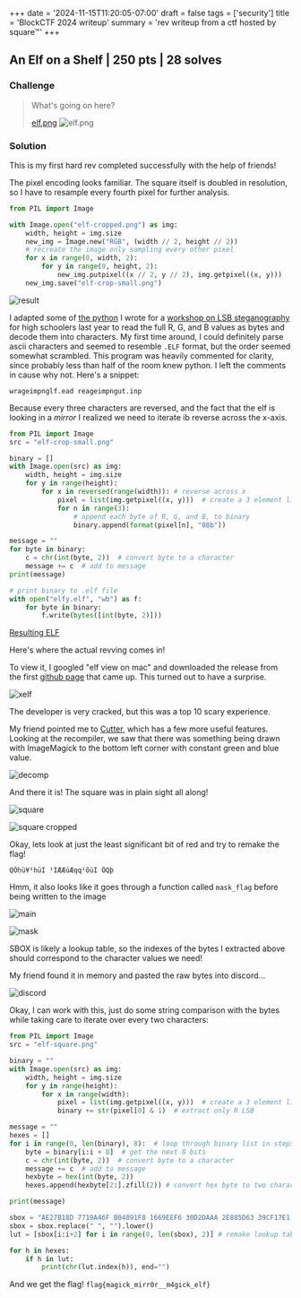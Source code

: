 +++
date = '2024-11-15T11:20:05-07:00'
draft = false
tags = ['security']
title = 'BlockCTF 2024 writeup'
summary = 'rev writeup from a ctf hosted by square:tm:'
+++

## An Elf on a Shelf | 250 pts | 28 solves
### Challenge

> What's going on here?
>
> [elf.png](https://2024.blockctf.com/files/4be45aef3559f0c0221113248b5feadf/elf.png?token=eyJ1c2VyX2lkIjo0ODEsInRlYW1faWQiOjI4MiwiZmlsZV9pZCI6NDd9.ZzeTDg.IbPkgi5asnzZLkvtK_KwmlC-TVM)
> ![elf.png](/blog/block/elf.png)

### Solution
This is my first hard rev completed successfully with the help of friends!

The pixel encoding looks familiar. The square itself is doubled in resolution, so I have to resample every fourth pixel for further analysis.
```python
from PIL import Image

with Image.open("elf-cropped.png") as img:
    width, height = img.size
    new_img = Image.new("RGB", (width // 2, height // 2))
    # recreate the image only sampling every other pixel
    for x in range(0, width, 2):
        for y in range(0, height, 2):
            new_img.putpixel((x // 2, y // 2), img.getpixel((x, y)))
    new_img.save("elf-crop-small.png")
```
![result](/blog/block/elf-crop-small.png)

I adapted some of [the python](https://replit.com/@molly30/Kitty-Steganography#README.md) I wrote for a [workshop on LSB steganography](https://docs.google.com/presentation/d/1ciClWVrxGWm2nRxe3EIslmAv1vtBA__4nUsYF9Yz1jQ/edit#slide=id.g2cac06ecf6d_0_62) for high schoolers last year to read the full R, G, and B values as bytes and decode them into characters. My first time around, I could definitely parse ascii characters and seemed to resemble `.ELF` format, but the order seemed somewhat scrambled. This program was heavily commented for clarity, since probably less than half of the room knew python. I left the comments in cause why not.
Here's a snippet:
```
wrageimpnglf.ead reageimpngut.inp
```

Because every three characters are reversed, and the fact that the elf is looking in a *mirror* I realized we need to iterate ib reverse across the x-axis.
```python
from PIL import Image
src = "elf-crop-small.png"

binary = []
with Image.open(src) as img:
    width, height = img.size
    for y in range(height):
        for x in reversed(range(width)): # reverse across x
            pixel = list(img.getpixel((x, y)))  # create a 3 element list: [R, G, B]
            for n in range(3):
                # append each byte of R, G, and B, to binary
                binary.append(format(pixel[n], "08b"))

message = ""
for byte in binary: 
    c = chr(int(byte, 2))  # convert byte to a character
    message += c  # add to message
print(message)

# print binary to .elf file
with open("elfy.elf", "wb") as f:
    for byte in binary:
        f.write(bytes([int(byte, 2)]))

```
[Resulting ELF](/blog/block/elfy.elf)

Here's where the actual revving comes in!

To view it, I googled "elf view on mac" and downloaded the release from the first [github page](https://github.com/horsicq/XELFViewer) that came up. This turned out to have a surprise.

![xelf](/blog/block/xelf.png)

The developer is very cracked, but this was a top 10 scary experience.

My friend pointed me to [Cutter](https://cutter.re/), which has a few more useful features. Looking at the recompiler, we saw that there was something being drawn with ImageMagick to the bottom left corner with constant green and blue value.

![decomp](/blog/block/magick.png)

And there it is! The square was in plain sight all along!

![square](/blog/block/square.png)

![square cropped](/blog/block/elf-square.png)

Okay, lets look at just the least significant bit of red and try to remake the flag!
```
QÕhü¥¹hüI ¹IÆÆúÆqq¹õüI ÕQþ
```

Hmm, it also looks like it goes through a function called `mask_flag` before being written to the image

![main](/blog/block/main.png)

![mask](/blog/block/mask.png)

SBOX is likely a lookup table, so the indexes of the bytes I extracted above should correspond to the character values we need!

My friend found it in memory and pasted the raw bytes into discord...

![discord](/blog/block/discord.png)

Okay, I can work with this, just do some string comparison with the bytes while taking care to iterate over every two characters:

```python
from PIL import Image
src = "elf-square.png"

binary = "" 
with Image.open(src) as img:
    width, height = img.size
    for y in range(height):  
        for x in range(width):
            pixel = list(img.getpixel((x, y)))  # create a 3 element list: [R, G, B]
            binary += str(pixel[0] & 1)  # extract only R LSB

message = ""
hexes = []
for i in range(0, len(binary), 8):  # loop through binary list in steps of 8
    byte = binary[i:i + 8]  # get the next 8 bits
    c = chr(int(byte, 2))  # convert byte to a character
    message += c  # add to message
    hexbyte = hex(int(byte, 2))
    hexes.append(hexbyte[2:].zfill(2)) # convert hex byte to two character string

print(message)

sbox = "AE27B18D 7719A46F B04891F8 1669EEF6 30D2DAAA 2E885D63 39CF17E1 B5E23C1A AC3E078E CD763F38 B67EF0C7 97AD8252 FADCDE86 F529587C FB5A35F4 2DE98B0B 12C4838A B8D60C1C 4EE32154 2CCA9A70 BB06ABE7 595EFDFF 558F0EE4 C5348C71 CE687209 4C0151FC 6C494B1B D5B97F4D 850FC6DB 1DAF9564 90570AA5 04FE50BC 107B759C A07DDDE8 1FC83178 81D960CC ED5323B2 5F9B9D94 14057AC1 5B80DF26 28A1EFB4 99252A4A 983A8903 47C26BC3 5CA702F1 D740F9D0 2FC036D4 45736AB3 61D14167 6E209642 22371556 BA441846 CB1E33D8 A60092EB 3D242B62 EC13E584 E0659FE6 F3F2B74F 93BFF7D3 EA6D8732 66080DC9 A243A879 74BD11BE A99E3BA3"
sbox = sbox.replace(" ", "").lower()
lut = [sbox[i:i+2] for i in range(0, len(sbox), 2)] # remake lookup table

for h in hexes:
    if h in lut:
        print(chr(lut.index(h)), end="")
```

And we get the flag! `flag{magick_mirr0r__m4gick_elf}`